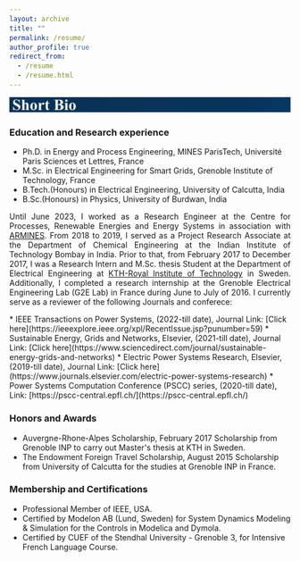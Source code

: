 ```yaml
---
layout: archive
title: ""
permalink: /resume/
author_profile: true
redirect_from:
  - /resume
  - /resume.html
---
```

![Alt text](/images/Bio12.svg)

### Education and Research experience
* Ph.D. in Energy and Process Engineering, MINES ParisTech, Université Paris Sciences et Lettres, France 
* M.Sc. in Electrical Engineering for Smart Grids, Grenoble Institute of Technology, France 
* B.Tech.(Honours) in Electrical Engineering, University of Calcutta, India
* B.Sc.(Honours) in Physics, University of Burdwan, India

<p align="justify">
Until June 2023, I worked as a Research Engineer at the Centre for Processes, Renewable Energies and Energy Systems in association with <a href="https://www.armines.net/fr">ARMINES</a>. From 2018 to 2019, I served as a Project Research Associate at the Department of Chemical Engineering at the Indian Institute of Technology Bombay in India. Prior to that, from February 2017 to December 2017, I was a Research Intern and M.Sc. thesis Student at the Department of Electrical Engineering at <a href="https://www.kth.se/en">KTH-Royal Institute of Technology</a> in Sweden. Additionally, I completed a research internship at the Grenoble Electrical Engineering Lab (G2E Lab) in France during June to July of 2016.
I currently serve as a reviewer of the following Journals and conferece:
</p>
* IEEE Transactions on Power Systems, (2022-till date),
  Journal Link: [Click here](https://ieeexplore.ieee.org/xpl/RecentIssue.jsp?punumber=59)
* Sustainable Energy, Grids and Networks, Elsevier, (2021-till date),
  Journal Link: [Click here](https://www.sciencedirect.com/journal/sustainable-energy-grids-and-networks)
* Electric Power Systems Research, Elsevier, (2019-till date),
  Journal Link: [Click here](https://www.journals.elsevier.com/electric-power-systems-research)
* Power Systems Computation Conference (PSCC) series, (2020-till date),
  Link: [https://pscc-central.epfl.ch/](https://pscc-central.epfl.ch/)

 
### Honors and Awards 
* Auvergne-Rhone-Alpes Scholarship, February 2017
  Scholarship from Grenoble INP to carry out Master's thesis at KTH in Sweden.
* The Endowment Foreign Travel Scholarship, August 2015
  Scholarship from University of Calcutta for the studies at Grenoble INP in France.

### Membership and Certifications
* Professional Member of IEEE, USA.
* Certified by Modelon AB (Lund, Sweden) for System Dynamics Modeling & Simulation for the Controls in Modelica and Dymola. 
* Certified by CUEF of the Stendhal University - Grenoble 3, for Intensive French Language Course.
